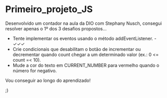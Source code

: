 # Primeiro_projeto_JS

Desenvolvido um contador na aula da DIO com Stephany Nusch, consegui resolver apenas o 1º dos 3 desafios propostos...

- Tente implementar os eventos usando o método addEventListener.  -  ✓✓✓
- Crie condicionais que desabilitam o botão de incrementar ou decrementar quando count chegar a um determinado valor (ex.: 0 <= count =< 10).
- Mude a cor do texto em CURRENT_NUMBER para vermelho quando o número for negativo.

Vou conseguir ao longo do aprendizado!

;)
